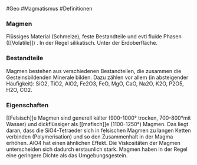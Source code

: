 #Geo #Magmatismus #Definitionen 

### Magmen

Flüssiges Material (Schmelze), feste Bestandteile und evtl fluide Phasen ([[Volatile]]) . In der Regel silikatisch. Unter der Erdoberfläche.

### Bestandteile

Magmen bestehen aus verschiedenen Bestandteilen, die zusammen die Gesteinsbildenden Minerale bilden. Dazu zählen vor allem (in absteigender Häufigkeit): SiO2, TiO2, AlO2, Fe2O3, FeO, MgO, CaO, Na2O, K2O, P2O5, H2O, CO2.

### Eigenschaften

[[Felsisch]]e Magmen sind generell kälter (900-1000° trocken, 700-800°mit Wasser) und dickflüssiger als [[mafisch]]e (1100-1250°) Magmen. Das liegt daran, dass die SiO4-Tetraeder sich in felsischen Magmen zu langen Ketten verbinden (Polymerisation) und so den Zusammenhalt in der Magma erhöhen. AlO4 hat einen ähnlichen Effekt. Die Viskositäten der Magmen unterscheiden sich dadurch erstaunlich stark.
Magmen haben in der Regel eine geringere Dichte als das Umgebungsgestein.